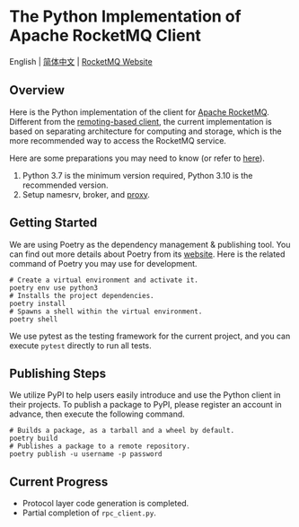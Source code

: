 # The Python Implementation of Apache RocketMQ Client

English | [简体中文](README-CN.md) | [RocketMQ Website](https://rocketmq.apache.org/)

## Overview

Here is the Python implementation of the client for [Apache RocketMQ](https://rocketmq.apache.org/). Different from the [remoting-based client](https://github.com/apache/rocketmq/tree/develop/client), the current implementation is based on separating architecture for computing and storage, which is the more recommended way to access the RocketMQ service.

Here are some preparations you may need to know (or refer to [here](https://rocketmq.apache.org/docs/quickStart/02quickstart/)).

1. Python 3.7 is the minimum version required, Python 3.10 is the recommended version.
2. Setup namesrv, broker, and [proxy](https://github.com/apache/rocketmq/tree/develop/proxy).

## Getting Started

We are using Poetry as the dependency management & publishing tool. You can find out more details about Poetry from its [website](https://python-poetry.org/). Here is the related command of Poetry you may use for development.

```shell
# Create a virtual environment and activate it.
poetry env use python3
# Installs the project dependencies.
poetry install
# Spawns a shell within the virtual environment.
poetry shell
```

We use pytest as the testing framework for the current project, and you can execute `pytest` directly to run all tests.

## Publishing Steps

We utilize PyPI to help users easily introduce and use the Python client in their projects. To publish a package to PyPI, please register an account in advance, then execute the following command.

```shell
# Builds a package, as a tarball and a wheel by default.
poetry build
# Publishes a package to a remote repository.
poetry publish -u username -p password
```

## Current Progress

* Protocol layer code generation is completed.
* Partial completion of `rpc_client.py`.
